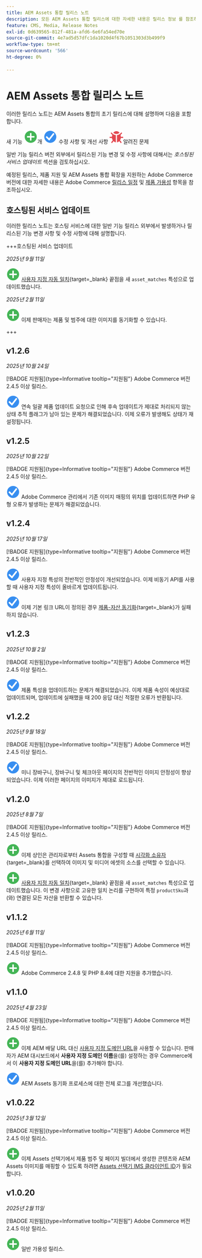 ```yaml
---
title: AEM Assets 통합 릴리스 노트
description: 모든 AEM Assets 통합 릴리스에 대한 자세한 내용은 릴리스 정보 를 참조하십시오.
feature: CMS, Media, Release Notes
exl-id: 0d639565-812f-481a-afd6-6e6fa54ed70e
source-git-commit: 4e7ad5d57dfc1da1020d4f67b1051303d3b499f9
workflow-type: tm+mt
source-wordcount: '566'
ht-degree: 0%

---
```


# AEM Assets 통합 릴리스 노트

이러한 릴리스 노트는 AEM Assets 통합의 초기 릴리스에 대해 설명하며 다음을 포함합니다.

새 기능 ![개](../assets/new.svg)개
![해결된 문제](../assets/fix.svg) 수정 사항 및 개선 사항
![알려진 문제](../assets/bug.svg)알려진 문제

일반 기능 릴리스 버전 외부에서 릴리스된 기능 변경 및 수정 사항에 대해서는 _호스팅된 서비스 업데이트_ 섹션을 검토하십시오.

예정된 릴리스, 제품 지원 및 AEM Assets 통합 확장을 지원하는 Adobe Commerce 버전에 대한 자세한 내용은 Adobe Commerce [릴리스 일정](https://experienceleague.adobe.com/en/docs/commerce-operations/release/planning/schedule) 및 [제품 가용성](https://experienceleague.adobe.com/en/docs/commerce-operations/release/product-availability) 항목을 참조하십시오.

## 호스팅된 서비스 업데이트

이러한 릴리스 노트는 호스팅 서비스에 대한 일반 기능 릴리스 외부에서 발생하거나 릴리스된 기능 변경 사항 및 수정 사항에 대해 설명합니다.

+++호스팅된 서비스 업데이트

_2025년 9월 11일_

![새 문제](../assets/new.svg) [사용자 지정 자동 일치](https://experienceleague.adobe.com/en/docs/commerce/aem-assets-integration/synchronize/custom-match){target=_blank} 끝점을 새 `asset_matches` 특성으로 업데이트했습니다.

_2025년 2월 11일_

![새 문제](../assets/new.svg) 이제 판매자는 제품 및 범주에 대한 이미지를 동기화할 수 있습니다.

+++

## v1.2.6

_2025년 10월 24일_

[!BADGE 지원됨]{type=Informative tooltip="지원됨"} Adobe Commerce 버전 2.4.5 이상 릴리스.

![문제 해결](../assets/fix.svg)<!-- Issue ACAP-1163 --> 연속 일괄 제품 업데이트 요청으로 인해 후속 업데이트가 제대로 처리되지 않는 상태 추적 플래그가 남아 있는 문제가 해결되었습니다. 이제 오류가 발생해도 상태가 재설정됩니다.

## v1.2.5

_2025년 10월 22일_

[!BADGE 지원됨]{type=Informative tooltip="지원됨"} Adobe Commerce 버전 2.4.5 이상 릴리스.

![문제 해결](../assets/fix.svg)<!-- Issue ACAP-1161 --> Adobe Commerce 관리에서 기존 이미지 매핑의 위치를 업데이트하면 PHP 유형 오류가 발생하는 문제가 해결되었습니다.

## v1.2.4

_2025년 10월 17일_

[!BADGE 지원됨]{type=Informative tooltip="지원됨"} Adobe Commerce 버전 2.4.5 이상 릴리스.

![문제가 해결되었습니다](../assets/fix.svg)<!-- Issue ACAP-1155 --> 사용자 지정 특성의 전반적인 안정성이 개선되었습니다. 이제 비동기 API를 사용할 때 사용자 지정 특성이 올바르게 업데이트됩니다.

![문제 해결](../assets/fix.svg)<!-- Issue ACAP-1074 --> 이제 기본 링크 URL이 정의된 경우 [제품-자산 동기화](https://experienceleague.adobe.com/en/docs/commerce-admin/stores-sales/site-store/store-urls#configure-the-base-url){target=_blank}가 실패하지 않습니다.

## v1.2.3

_2025년 10월 2일_

[!BADGE 지원됨]{type=Informative tooltip="지원됨"} Adobe Commerce 버전 2.4.5 이상 릴리스.

![해결된 문제](../assets/fix.svg)<!-- Issue ACAP-1135 --> 제품 특성을 업데이트하는 문제가 해결되었습니다. 이제 제품 속성이 예상대로 업데이트되며, 업데이트에 실패했을 때 200 응답 대신 적절한 오류가 반환됩니다.

## v1.2.2

_2025년 9월 18일_

[!BADGE 지원됨]{type=Informative tooltip="지원됨"} Adobe Commerce 버전 2.4.5 이상 릴리스.

![해결된 문제](../assets/fix.svg)<!-- Issue ACAP-1110 --> 미니 장바구니, 장바구니 및 체크아웃 페이지의 전반적인 이미지 안정성이 향상되었습니다. 이제 이러한 페이지의 이미지가 제대로 로드됩니다.

## v1.2.0

_2025년 8월 7일_

[!BADGE 지원됨]{type=Informative tooltip="지원됨"} Adobe Commerce 버전 2.4.5 이상 릴리스.

![새 문제](../assets/new.svg)<!-- Issue ACAP-1018 --> 이제 상인은 관리자로부터 Assets 통합을 구성할 때 [시각화 소유자](https://experienceleague.adobe.com/en/docs/commerce/aem-assets-integration/get-started/setup-synchronization){target=_blank}를 선택하여 이미지 및 미디어 에셋의 소스를 선택할 수 있습니다.

![새 문제](../assets/new.svg)<!-- Issue ACAP-1078 --> [사용자 지정 자동 일치](https://experienceleague.adobe.com/en/docs/commerce/aem-assets-integration/synchronize/custom-match){target=_blank} 끝점을 새 `asset_matches` 특성으로 업데이트했습니다. 이 변경 사항으로 고유한 일치 논리를 구현하여 특정 `productSku`과(와) 연결된 모든 자산을 반환할 수 있습니다.

## v1.1.2

_2025년 6월 11일_

[!BADGE 지원됨]{type=Informative tooltip="지원됨"} Adobe Commerce 버전 2.4.5 이상 릴리스.

![새 문제](../assets/new.svg)<!-- Issue ACAP-1041 --> Adobe Commerce 2.4.8 및 PHP 8.4에 대한 지원을 추가했습니다.

## v1.1.0

_2025년 4월 23일_

[!BADGE 지원됨]{type=Informative tooltip="지원됨"} Adobe Commerce 버전 2.4.5 이상 릴리스.

![새 문제](../assets/new.svg)<!-- Issue ACAP-955 --> 이제 AEM 배달 URL 대신 [사용자 지정 도메인 URL](https://experienceleague.adobe.com/en/docs/commerce/aem-assets-integration/get-started/setup-synchronization#optional-configure-the-custom-domain-url)을 사용할 수 있습니다. 판매자가 AEM 대시보드에서 **사용자 지정 도메인 이름**&#x200B;을(를) 설정하는 경우 Commerce에서 이 **사용자 지정 도메인 URL**&#x200B;을(를) 추가해야 합니다.

![문제를 해결했습니다](../assets/fix.svg)<!-- Issue ACAP-987 --> AEM Assets 동기화 프로세스에 대한 전체 로그를 개선했습니다.

## v1.0.22

_2025년 3월 12일_

[!BADGE 지원됨]{type=Informative tooltip="지원됨"} Adobe Commerce 버전 2.4.5 이상 릴리스.

![새로운 문제](../assets/new.svg)<!-- Issue ACAP-xx --> 이제 Assets 선택기에서 제품 범주 및 페이지 빌더에서 생성한 콘텐츠와 AEM Assets 이미지를 매핑할 수 있도록 하려면 [Assets 선택기 IMS 클라이언트 ID](https://experienceleague.adobe.com/en/docs/commerce/aem-assets-integration/get-started/setup-synchronization)가 필요합니다.

## v1.0.20

_2025년 2월 11일_

[!BADGE 지원됨]{type=Informative tooltip="지원됨"} Adobe Commerce 버전 2.4.5 이상 릴리스.

![새로운](../assets/new.svg)<!-- Issue ACAP-xx --> 일반 가용성 릴리스.
